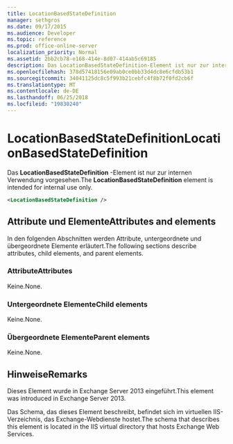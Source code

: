 ```yaml
---
title: LocationBasedStateDefinition
manager: sethgros
ms.date: 09/17/2015
ms.audience: Developer
ms.topic: reference
ms.prod: office-online-server
localization_priority: Normal
ms.assetid: 2bb2cb78-e168-414e-8d07-414ab5c69185
description: Das LocationBasedStateDefinition-Element ist nur zur internen Verwendung vorgesehen.
ms.openlocfilehash: 378d57418156e09ab0ce0bb33d4dc8e6cfdb53b1
ms.sourcegitcommit: 34041125dc8c5f993b21cebfc4f8b72f0fd2cb6f
ms.translationtype: MT
ms.contentlocale: de-DE
ms.lasthandoff: 06/25/2018
ms.locfileid: "19830240"
---
```

# <a name="locationbasedstatedefinition"></a><span data-ttu-id="e4eb9-103">LocationBasedStateDefinition</span><span class="sxs-lookup"><span data-stu-id="e4eb9-103">LocationBasedStateDefinition</span></span>

<span data-ttu-id="e4eb9-104">Das **LocationBasedStateDefinition** -Element ist nur zur internen Verwendung vorgesehen.</span><span class="sxs-lookup"><span data-stu-id="e4eb9-104">The **LocationBasedStateDefinition** element is intended for internal use only.</span></span> 
  
```XML
<LocationBasedStateDefinition />
```

## <a name="attributes-and-elements"></a><span data-ttu-id="e4eb9-105">Attribute und Elemente</span><span class="sxs-lookup"><span data-stu-id="e4eb9-105">Attributes and elements</span></span>

<span data-ttu-id="e4eb9-106">In den folgenden Abschnitten werden Attribute, untergeordnete und übergeordnete Elemente erläutert.</span><span class="sxs-lookup"><span data-stu-id="e4eb9-106">The following sections describe attributes, child elements, and parent elements.</span></span>
  
### <a name="attributes"></a><span data-ttu-id="e4eb9-107">Attribute</span><span class="sxs-lookup"><span data-stu-id="e4eb9-107">Attributes</span></span>

<span data-ttu-id="e4eb9-108">Keine.</span><span class="sxs-lookup"><span data-stu-id="e4eb9-108">None.</span></span>
  
### <a name="child-elements"></a><span data-ttu-id="e4eb9-109">Untergeordnete Elemente</span><span class="sxs-lookup"><span data-stu-id="e4eb9-109">Child elements</span></span>

<span data-ttu-id="e4eb9-110">Keine.</span><span class="sxs-lookup"><span data-stu-id="e4eb9-110">None.</span></span>
  
### <a name="parent-elements"></a><span data-ttu-id="e4eb9-111">Übergeordnete Elemente</span><span class="sxs-lookup"><span data-stu-id="e4eb9-111">Parent elements</span></span>

<span data-ttu-id="e4eb9-112">Keine.</span><span class="sxs-lookup"><span data-stu-id="e4eb9-112">None.</span></span>
  
## <a name="remarks"></a><span data-ttu-id="e4eb9-113">Hinweise</span><span class="sxs-lookup"><span data-stu-id="e4eb9-113">Remarks</span></span>

<span data-ttu-id="e4eb9-114">Dieses Element wurde in Exchange Server 2013 eingeführt.</span><span class="sxs-lookup"><span data-stu-id="e4eb9-114">This element was introduced in Exchange Server 2013.</span></span>
  
<span data-ttu-id="e4eb9-115">Das Schema, das dieses Element beschreibt, befindet sich im virtuellen IIS-Verzeichnis, das Exchange-Webdienste hostet.</span><span class="sxs-lookup"><span data-stu-id="e4eb9-115">The schema that describes this element is located in the IIS virtual directory that hosts Exchange Web Services.</span></span>
  


